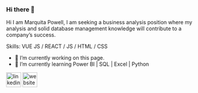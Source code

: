 ### Hi there 👋
Hi I am Marquita Powell, I am seeking a business analysis position where my analysis and solid database management knowledge will contribute to a company’s success.



Skills: VUE JS / REACT / JS / HTML / CSS

- 🔭 I’m currently working on this page. 
- 🌱 I’m currently learning Power BI | SQL | Excel | Python 


[<img src='https://cdn.jsdelivr.net/npm/simple-icons@3.0.1/icons/linkedin.svg' alt='linkedin' height='40'>](https://www.linkedin.com/in/https://www.linkedin.com/in/marquita-powell//)  [<img src='https://cdn.jsdelivr.net/npm/simple-icons@3.0.1/icons/icloud.svg' alt='website' height='40'>](https://marquitapowell.com/)  
